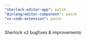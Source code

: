 ```yaml
---
"sherlock-editor-app": patch
"@inlang/editor-component": patch
"vs-code-extension": patch
---
```


Sherlock v2 bugfixes & improvements
